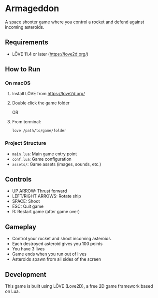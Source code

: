 # Armageddon

A space shooter game where you control a rocket and defend against incoming asteroids.

## Requirements

- LÖVE 11.4 or later (https://love2d.org/)

## How to Run

### On macOS

1. Install LÖVE from https://love2d.org/
2. Double click the game folder
   
   OR
   
3. From terminal:
   ```bash
   love /path/to/game/folder
   ```

### Project Structure

- `main.lua`: Main game entry point
- `conf.lua`: Game configuration
- `assets/`: Game assets (images, sounds, etc.)

## Controls

- UP ARROW: Thrust forward
- LEFT/RIGHT ARROWS: Rotate ship
- SPACE: Shoot
- ESC: Quit game
- R: Restart game (after game over)

## Gameplay

- Control your rocket and shoot incoming asteroids
- Each destroyed asteroid gives you 100 points
- You have 3 lives
- Game ends when you run out of lives
- Asteroids spawn from all sides of the screen

## Development

This game is built using LÖVE (Love2D), a free 2D game framework based on Lua.